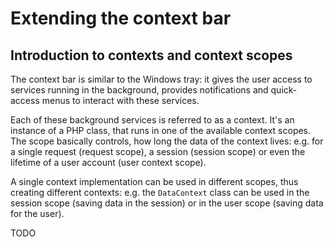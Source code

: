 # Extending the context bar

## Introduction to contexts and context scopes

The context bar is similar to the Windows tray: it gives the user access to services running in the background, provides notifications and quick-access menus to interact with these services.

Each of these background services is referred to as a context. It's an instance of a PHP class, that runs in one of the available context scopes. The scope basically controls, how long the data of the context lives: e.g. for a single request (request scope), a session (session scope) or even the lifetime of a user account (user context scope).

A single context implementation can be used in different scopes, thus creating different contexts: e.g. the `DataContext` class can be used in the session scope (saving data in the session) or in the user scope (saving data for the user).

TODO